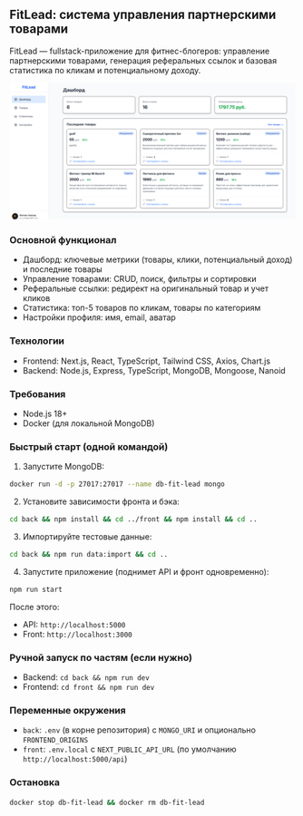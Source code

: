 ## FitLead: система управления партнерскими товарами

FitLead — fullstack-приложение для фитнес-блогеров: управление партнерскими товарами, генерация реферальных ссылок и базовая статистика по кликам и потенциальному доходу.

![Скриншот](./screenshot.png)

### Основной функционал
- Дашборд: ключевые метрики (товары, клики, потенциальный доход) и последние товары
- Управление товарами: CRUD, поиск, фильтры и сортировки
- Реферальные ссылки: редирект на оригинальный товар и учет кликов
- Статистика: топ-5 товаров по кликам, товары по категориям
- Настройки профиля: имя, email, аватар

### Технологии
- Frontend: Next.js, React, TypeScript, Tailwind CSS, Axios, Chart.js
- Backend: Node.js, Express, TypeScript, MongoDB, Mongoose, Nanoid

### Требования
- Node.js 18+
- Docker (для локальной MongoDB)

### Быстрый старт (одной командой)
1) Запустите MongoDB:

```bash
docker run -d -p 27017:27017 --name db-fit-lead mongo
```

2) Установите зависимости фронта и бэка:

```bash
cd back && npm install && cd ../front && npm install && cd ..
```

3) Импортируйте тестовые данные:

```bash
cd back && npm run data:import && cd ..
```

4) Запустите приложение (поднимет API и фронт одновременно):

```bash
npm run start
```

После этого:
- API: `http://localhost:5000`
- Front: `http://localhost:3000`

### Ручной запуск по частям (если нужно)
- Backend: `cd back && npm run dev`
- Frontend: `cd front && npm run dev`

### Переменные окружения
- `back`: `.env` (в корне репозитория) с `MONGO_URI` и опционально `FRONTEND_ORIGINS`
- `front`: `.env.local` с `NEXT_PUBLIC_API_URL` (по умолчанию `http://localhost:5000/api`)

### Остановка
```bash
docker stop db-fit-lead && docker rm db-fit-lead
```
